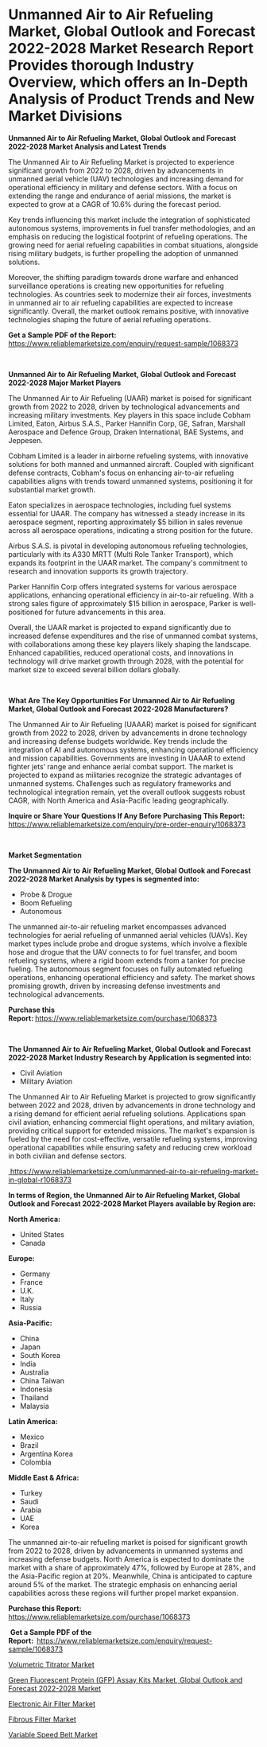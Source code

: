 <p><h1>Unmanned Air to Air Refueling Market, Global Outlook and Forecast 2022-2028 Market Research Report Provides thorough Industry Overview, which offers an In-Depth Analysis of Product Trends and New Market Divisions</h1></p><p><strong>Unmanned Air to Air Refueling Market, Global Outlook and Forecast 2022-2028 Market Analysis and Latest Trends</strong></p>
<p><p>The Unmanned Air to Air Refueling Market is projected to experience significant growth from 2022 to 2028, driven by advancements in unmanned aerial vehicle (UAV) technologies and increasing demand for operational efficiency in military and defense sectors. With a focus on extending the range and endurance of aerial missions, the market is expected to grow at a CAGR of 10.6% during the forecast period. </p><p>Key trends influencing this market include the integration of sophisticated autonomous systems, improvements in fuel transfer methodologies, and an emphasis on reducing the logistical footprint of refueling operations. The growing need for aerial refueling capabilities in combat situations, alongside rising military budgets, is further propelling the adoption of unmanned solutions. </p><p>Moreover, the shifting paradigm towards drone warfare and enhanced surveillance operations is creating new opportunities for refueling technologies. As countries seek to modernize their air forces, investments in unmanned air to air refueling capabilities are expected to increase significantly. Overall, the market outlook remains positive, with innovative technologies shaping the future of aerial refueling operations.</p></p>
<p><strong>Get a Sample PDF of the Report:&nbsp;</strong> <a href="https://www.reliablemarketsize.com/enquiry/request-sample/1068373?utm_campaign=2932&utm_medium=2&utm_source=Github&utm_content=ia&utm_term=21032025&utm_id=unmanned-air-to-air-refueling-market-global-outlook-and-forecast-2022-2028">https://www.reliablemarketsize.com/enquiry/request-sample/1068373</a></p>
<p>&nbsp;</p>
<p><strong>Unmanned Air to Air Refueling Market, Global Outlook and Forecast 2022-2028 Major Market Players</strong></p>
<p><p>The Unmanned Air to Air Refueling (UAAR) market is poised for significant growth from 2022 to 2028, driven by technological advancements and increasing military investments. Key players in this space include Cobham Limited, Eaton, Airbus S.A.S., Parker Hannifin Corp, GE, Safran, Marshall Aerospace and Defence Group, Draken International, BAE Systems, and Jeppesen.</p><p>Cobham Limited is a leader in airborne refueling systems, with innovative solutions for both manned and unmanned aircraft. Coupled with significant defense contracts, Cobham's focus on enhancing air-to-air refueling capabilities aligns with trends toward unmanned systems, positioning it for substantial market growth.</p><p>Eaton specializes in aerospace technologies, including fuel systems essential for UAAR. The company has witnessed a steady increase in its aerospace segment, reporting approximately $5 billion in sales revenue across all aerospace operations, indicating a strong position for the future.</p><p>Airbus S.A.S. is pivotal in developing autonomous refueling technologies, particularly with its A330 MRTT (Multi Role Tanker Transport), which expands its footprint in the UAAR market. The company's commitment to research and innovation supports its growth trajectory.</p><p>Parker Hannifin Corp offers integrated systems for various aerospace applications, enhancing operational efficiency in air-to-air refueling. With a strong sales figure of approximately $15 billion in aerospace, Parker is well-positioned for future advancements in this area.</p><p>Overall, the UAAR market is projected to expand significantly due to increased defense expenditures and the rise of unmanned combat systems, with collaborations among these key players likely shaping the landscape. Enhanced capabilities, reduced operational costs, and innovations in technology will drive market growth through 2028, with the potential for market size to exceed several billion dollars globally.</p></p>
<p>&nbsp;</p>
<p><strong>What Are The Key Opportunities For Unmanned Air to Air Refueling Market, Global Outlook and Forecast 2022-2028 Manufacturers?</strong></p>
<p><p>The Unmanned Air to Air Refueling (UAAAR) market is poised for significant growth from 2022 to 2028, driven by advancements in drone technology and increasing defense budgets worldwide. Key trends include the integration of AI and autonomous systems, enhancing operational efficiency and mission capabilities. Governments are investing in UAAAR to extend fighter jets’ range and enhance aerial combat support. The market is projected to expand as militaries recognize the strategic advantages of unmanned systems. Challenges such as regulatory frameworks and technological integration remain, yet the overall outlook suggests robust CAGR, with North America and Asia-Pacific leading geographically.</p></p>
<p><strong>Inquire or Share Your Questions If Any Before Purchasing This Report:</strong> <a href="https://www.reliablemarketsize.com/enquiry/pre-order-enquiry/1068373?utm_campaign=2932&utm_medium=2&utm_source=Github&utm_content=ia&utm_term=21032025&utm_id=unmanned-air-to-air-refueling-market-global-outlook-and-forecast-2022-2028">https://www.reliablemarketsize.com/enquiry/pre-order-enquiry/1068373</a></p>
<p>&nbsp;</p>
<p><strong>Market Segmentation</strong></p>
<p><strong>The Unmanned Air to Air Refueling Market, Global Outlook and Forecast 2022-2028 Market Analysis by types is segmented into:</strong></p>
<p><ul><li>Probe & Drogue</li><li>Boom Refueling</li><li>Autonomous</li></ul></p>
<p><p>The unmanned air-to-air refueling market encompasses advanced technologies for aerial refueling of unmanned aerial vehicles (UAVs). Key market types include probe and drogue systems, which involve a flexible hose and drogue that the UAV connects to for fuel transfer, and boom refueling systems, where a rigid boom extends from a tanker for precise fueling. The autonomous segment focuses on fully automated refueling operations, enhancing operational efficiency and safety. The market shows promising growth, driven by increasing defense investments and technological advancements.</p></p>
<p><strong>Purchase this Report:&nbsp;</strong><a href="https://www.reliablemarketsize.com/purchase/1068373?utm_campaign=2932&utm_medium=2&utm_source=Github&utm_content=ia&utm_term=21032025&utm_id=unmanned-air-to-air-refueling-market-global-outlook-and-forecast-2022-2028">https://www.reliablemarketsize.com/purchase/1068373</a></p>
<p>&nbsp;</p>
<p><strong>The Unmanned Air to Air Refueling Market, Global Outlook and Forecast 2022-2028 Market Industry Research by Application is segmented into:</strong></p>
<p><ul><li>Civil Aviation</li><li>Military Aviation</li></ul></p>
<p><p>The Unmanned Air to Air Refueling Market is projected to grow significantly between 2022 and 2028, driven by advancements in drone technology and a rising demand for efficient aerial refueling solutions. Applications span civil aviation, enhancing commercial flight operations, and military aviation, providing critical support for extended missions. The market's expansion is fueled by the need for cost-effective, versatile refueling systems, improving operational capabilities while ensuring safety and reducing crew workload in both civilian and defense sectors.</p></p>
<p><a href="https://www.reliablemarketsize.com/unmanned-air-to-air-refueling-market-in-global-r1068373?utm_campaign=2932&utm_medium=2&utm_source=Github&utm_content=ia&utm_term=21032025&utm_id=unmanned-air-to-air-refueling-market-global-outlook-and-forecast-2022-2028">&nbsp;https://www.reliablemarketsize.com/unmanned-air-to-air-refueling-market-in-global-r1068373</a></p>
<p><strong>In terms of Region, the Unmanned Air to Air Refueling Market, Global Outlook and Forecast 2022-2028 Market Players available by Region are:</strong></p>
<p>
    <p> <strong> North America: </strong>
        <ul>
            <li>United States</li>
            <li>Canada</li>
        </ul>
        </p> 
    <p> <strong> Europe: </strong>
        <ul>
            <li>Germany</li>
            <li>France</li>
            <li>U.K.</li>
            <li>Italy</li>
            <li>Russia</li>
        </ul>
        </p> 
    <p> <strong> Asia-Pacific: </strong>
        <ul>
            <li>China</li>
            <li>Japan</li>
            <li>South Korea</li>
            <li>India</li>
            <li>Australia</li>
            <li>China Taiwan</li>
            <li>Indonesia</li>
            <li>Thailand</li>
            <li>Malaysia</li>
        </ul>
        </p> 
    <p> <strong> Latin America: </strong>
        <ul>
            <li>Mexico</li>
            <li>Brazil</li>
            <li>Argentina Korea</li>
            <li>Colombia</li>
        </ul>
        </p> 
    <p> <strong> Middle East & Africa: </strong>
        <ul>
            <li>Turkey</li>
            <li>Saudi</li>
            <li>Arabia</li>
            <li>UAE</li>
            <li>Korea</li>
        </ul>
    </p>
    </p>
<p><p>The unmanned air-to-air refueling market is poised for significant growth from 2022 to 2028, driven by advancements in unmanned systems and increasing defense budgets. North America is expected to dominate the market with a share of approximately 47%, followed by Europe at 28%, and the Asia-Pacific region at 20%. Meanwhile, China is anticipated to capture around 5% of the market. The strategic emphasis on enhancing aerial capabilities across these regions will further propel market expansion.</p></p>
<p><strong>Purchase this Report: </strong><a href="https://www.reliablemarketsize.com/purchase/1068373?utm_campaign=2932&utm_medium=2&utm_source=Github&utm_content=ia&utm_term=21032025&utm_id=unmanned-air-to-air-refueling-market-global-outlook-and-forecast-2022-2028">https://www.reliablemarketsize.com/purchase/1068373</a></p>
<p>&nbsp;<strong>Get a Sample PDF of the Report:&nbsp;&nbsp;</strong><a href="https://www.reliablemarketsize.com/enquiry/request-sample/1068373?utm_campaign=2932&utm_medium=2&utm_source=Github&utm_content=ia&utm_term=21032025&utm_id=unmanned-air-to-air-refueling-market-global-outlook-and-forecast-2022-2028">https://www.reliablemarketsize.com/enquiry/request-sample/1068373</a></p>
<p><strong></strong></p>
<p><p><a href="https://www.linkedin.com/pulse/value-segmentation-share-andanalysis-volumetric-titrator-ae7dc?utm_campaign=2932&utm_medium=2&utm_source=Github&utm_content=ia&utm_term=21032025&utm_id=unmanned-air-to-air-refueling-market-global-outlook-and-forecast-2022-2028">Volumetric Titrator Market</a></p><p><a href="https://github.com/abuugjetaj/Market-Research-Report-List-1/blob/main/green-fluorescent-protein-gfp-assay-kits-market-global-outlook-and-forecast-2022-2028-market.md?utm_campaign=2932&utm_medium=2&utm_source=Github&utm_content=ia&utm_term=21032025&utm_id=unmanned-air-to-air-refueling-market-global-outlook-and-forecast-2022-2028">Green Fluorescent Protein (GFP) Assay Kits Market, Global Outlook and Forecast 2022-2028 Market</a></p><p><a href="https://www.linkedin.com/pulse/future-market-revenue-growth-electronic-air-filter-7-cagr-ks3fc?utm_campaign=2932&utm_medium=2&utm_source=Github&utm_content=ia&utm_term=21032025&utm_id=unmanned-air-to-air-refueling-market-global-outlook-and-forecast-2022-2028">Electronic Air Filter Market</a></p><p><a href="https://www.linkedin.com/pulse/fibrous-filtermarketinsightsmarketsizeandgrowthprospectswithanestimatedcagrof126from2025to2032-oshdc?utm_campaign=2932&utm_medium=2&utm_source=Github&utm_content=ia&utm_term=21032025&utm_id=unmanned-air-to-air-refueling-market-global-outlook-and-forecast-2022-2028">Fibrous Filter Market</a></p><p><a href="https://www.linkedin.com/pulse/variable-speed-belt-market-revenue-forecast-based-industry-okbnc?utm_campaign=2932&utm_medium=2&utm_source=Github&utm_content=ia&utm_term=21032025&utm_id=unmanned-air-to-air-refueling-market-global-outlook-and-forecast-2022-2028">Variable Speed Belt Market</a></p></p>